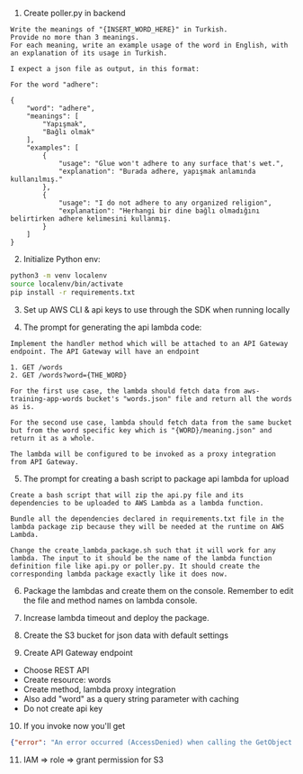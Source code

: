 1. Create poller.py in backend

```
Write the meanings of "{INSERT_WORD_HERE}" in Turkish.
Provide no more than 3 meanings.
For each meaning, write an example usage of the word in English, with an explanation of its usage in Turkish.

I expect a json file as output, in this format:

For the word "adhere":

{
    "word": "adhere",
    "meanings": [
        "Yapışmak",
        "Bağlı olmak"
    ],
    "examples": [
        {
            "usage": "Glue won't adhere to any surface that's wet.",
            "explanation": "Burada adhere, yapışmak anlamında kullanılmış."
        },
        {
            "usage": "I do not adhere to any organized religion",
            "explanation": "Herhangi bir dine bağlı olmadığını belirtirken adhere kelimesini kullanmış.
        }
    ]
}
```

2. Initialize Python env:

```bash
python3 -m venv localenv
source localenv/bin/activate
pip install -r requirements.txt
```

3. Set up AWS CLI & api keys to use through the SDK when running locally

4. The prompt for generating the api lambda code:

```
Implement the handler method which will be attached to an API Gateway endpoint. The API Gateway will have an endpoint

1. GET /words
2. GET /words?word={THE_WORD}

For the first use case, the lambda should fetch data from aws-training-app-words bucket's "words.json" file and return all the words as is.

For the second use case, lambda should fetch data from the same bucket but from the word specific key which is "{WORD}/meaning.json" and return it as a whole.

The lambda will be configured to be invoked as a proxy integration from API Gateway.
```

5. The prompt for creating a bash script to package api lambda for upload

```
Create a bash script that will zip the api.py file and its dependencies to be uploaded to AWS Lambda as a lambda function.

Bundle all the dependencies declared in requirements.txt file in the lambda package zip because they will be needed at the runtime on AWS Lambda.

Change the create_lambda_package.sh such that it will work for any lambda. The input to it should be the name of the lambda function definition file like api.py or poller.py. It should create the corresponding lambda package exactly like it does now.
```

6. Package the lambdas and create them on the console. Remember to edit the file and method names on lambda console.

7. Increase lambda timeout and deploy the package.

8. Create the S3 bucket for json data with default settings

9. Create API Gateway endpoint

* Choose REST API
* Create resource: words
* Create method, lambda proxy integration
* Also add "word" as a query string parameter with caching
* Do not create api key

10. If you invoke now you'll get 

```json
{"error": "An error occurred (AccessDenied) when calling the GetObject operation: User: arn:aws:sts::195275674349:assumed-role/api-role-0rb94tto/api is not authorized to perform: s3:GetObject on resource: \"arn:aws:s3:::aws-training-app-words/words.json\" because no identity-based policy allows the s3:GetObject action"}
```

11. IAM => role => grant permission for S3
